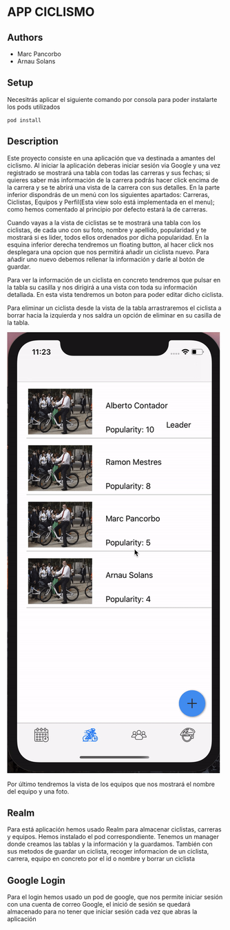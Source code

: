 # APP CICLISMO
## Authors
- Marc Pancorbo
- Arnau Solans

## Setup
Necesitrás aplicar el siguiente comando por consola para poder instalarte los pods utilizados
```
pod install
```
## Description

Este proyecto consiste en una aplicación que va destinada a amantes del ciclismo.
Al iniciar la aplicación deberas iniciar sesión via Google y una vez registrado se mostrará una tabla con todas las carreras y sus fechas; si quieres saber más información de la carrera podrás hacer click encima de la carrera y se te abrirá una vista de la carrera con sus detalles.
En la parte inferior dispondrás de un menú con los siguientes apartados: Carreras, Ciclistas, Equipos y Perfil(Esta view solo está implementada en el menu); como hemos comentado al principio por defecto estará la de carreras.

Cuando vayas a la vista de ciclistas se te mostrará una tabla con los ciclistas, de cada uno con su foto, nombre y apellido, popularidad y te mostrará si es lider, todos ellos ordenados por dicha popularidad. En la esquina inferior derecha tendremos un floating button, al hacer click nos desplegara una opcion que nos permitirá añadir un ciclista nuevo. Para añadir uno nuevo debemos rellenar la información y darle al botón de guardar.

Para ver la información de un ciclista en concreto tendremos que pulsar en la tabla su casilla y nos dirigirá a una vista con toda su información detallada. En esta vista tendremos un boton para poder editar dicho ciclista.

Para eliminar un ciclista desde la vista de la tabla arrastraremos el ciclista a borrar hacia la izquierda y nos saldra un opción de eliminar en su casilla de la tabla.

![](ezgif.com-video-to-gif.gif)

Por último tendremos la vista de los equipos que nos mostrará el nombre del equipo y una foto.

## Realm

Para está aplicación hemos usado Realm para almacenar ciclistas, carreras y equipos. Hemos instalado el pod correspondiente.
Tenemos un manager donde creamos las tablas y la información y la guardamos. También con sus metodos de guardar un ciclista, recoger informacion de un ciclista, carrera, equipo en concreto por el id o nombre y borrar un ciclista

## Google Login

Para el login hemos usado un pod de google, que nos permite iniciar sesión con una cuenta de correo Google, el inició de sesión se quedará almacenado
para no tener que iniciar sesión cada vez que abras la aplicación

